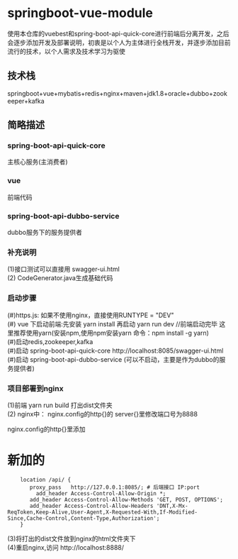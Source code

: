 # springboot-vue-module
使用本仓库的vuebest和spring-boot-api-quick-core进行前端后分离开发，之后会逐步添加开发及部署说明，初衷是以个人为主体进行全栈开发，并逐步添加目前流行的技术，以个人需求及技术学习为驱使


## 技术栈
 springboot+vue+mybatis+redis+nginx+maven+jdk1.8+oracle+dubbo+zookeeper+kafka


## 简略描述
 ### spring-boot-api-quick-core
 主核心服务(主消费者)

 ### vue
 前端代码


### spring-boot-api-dubbo-service
dubbo服务下的服务提供者



### 补充说明
(1)接口测试可以直接用 swagger-ui.html  
(2) CodeGenerator.java生成基础代码



### 启动步骤
(#)https.js: 如果不使用nginx，直接使用RUNTYPE = "DEV"  
(#) vue 下启动前端:先安装 yarn install  再启动  yarn run dev     //前端启动完毕  这里推荐使用yarn(安装npm,使用npm安装yarn 命令：npm install -g yarn)  
(#)启动redis,zookeeper,kafka  
(#)启动 spring-boot-api-quick-core   http://localhost:8085/swagger-ui.html  
(#)启动 spring-boot-api-dubbo-service   (可以不启动，主要是作为dubbo的服务提供者)


### 项目部署到nginx
(1)前端 yarn run build 打出dist文件夹  
(2)
nginx中：
nginx.config的http{}的 server{}里修改端口号为8888

nginx.config的http{}里添加
# 新加的
        location /api/ {
           proxy_pass   http://127.0.0.1:8085/; # 后端接口 IP:port
	         add_header Access-Control-Allow-Origin *;
           add_header Access-Control-Allow-Methods 'GET, POST, OPTIONS';
           add_header Access-Control-Allow-Headers 'DNT,X-Mx-ReqToken,Keep-Alive,User-Agent,X-Requested-With,If-Modified-Since,Cache-Control,Content-Type,Authorization';
        }  
(3)将打出的dist文件放到nginx的html文件夹下  
(4)重启nginx,访问 http://localhost:8888/  

